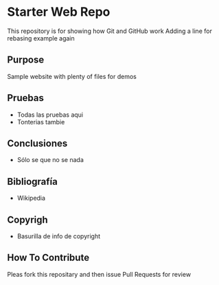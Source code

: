 # Starter Web Repo

This repository is for showing how Git and GitHub work
Adding a line for rebasing example again

## Purpose

Sample website with plenty of files for demos

## Pruebas

- Todas las pruebas aqui
- Tonterias tambie

## Conclusiones

- Sólo se que no se nada

## Bibliografía

- Wikipedia

## Copyrigh	

- Basurilla de info de copyright

## How To Contribute

Pleas fork this repositary and then issue Pull Requests for review